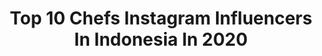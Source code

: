 ---
title: Top 10 Chefs Instagram Influencers In Indonesia In 2020
description: >-
  Find top chefs Instagram influencers in Indonesia in 2020. Most popular hashtags: #chef #dirumahaja #stayathome #cheflife.
platform: Instagram
profiles:
  - username: "freedom_travellikekaren"
    fullname: >-
      KARENMISCHA 🛄✈️🌎
    location: "Indonesia"
    followers: 16532
    engagement: 728
    commentsToLikes: 0.105306
    avatar: "https://scontent-ams4-1.cdninstagram.com/v/t51.2885-19/s320x320/89855404_1027804140924385_1443270394852147200_n.jpg?_nc_ht=scontent-ams4-1.cdninstagram.com&_nc_ohc=b1510ADZbcAAX-Kxf2X&oh=792ad435e10072145d081bbc853976e3&oe=5EBACC61"
    verified: false
    hashtags: "#wheretogonext, #bathersbeach, #igers, #livetotravel"
  - username: "rickydangos"
    fullname: >-
      Dangos
    location: "Indonesia"
    followers: 5403
    engagement: 468
    commentsToLikes: 0.087921
    avatar: "https://scontent-ams4-1.cdninstagram.com/v/t51.2885-19/s320x320/44206582_2247860098776930_5966490068485931008_n.jpg?_nc_ht=scontent-ams4-1.cdninstagram.com&_nc_ohc=n30gnlly1C0AX8dyNKn&oh=714c8e998f2a7c1d3284b871f7262acd&oe=5EB9E28A"
    verified: false
    hashtags: "#happyholidays, #makeawish, #thankyouskateboarding, #rip"
  - username: "hiro.sato.sushi"
    fullname: >-
      Hiroyuki Sato
    location: "Indonesia"
    followers: 20279
    engagement: 494
    commentsToLikes: 0.009990
    avatar: "https://scontent-lhr8-1.cdninstagram.com/v/t51.2885-19/s320x320/84644492_846870275786400_8709416184128208896_n.jpg?_nc_ht=scontent-lhr8-1.cdninstagram.com&_nc_ohc=24BIQkRVswcAX9ZOAKO&oh=e730095b403e9ebce4670a09399f64b3&oe=5EBB63F1"
    verified: false
    hashtags: "#mirazur, #sushiworldtour, #michelin, #worldtour"
  - username: "chitrachef"
    fullname: >-
      Chef Chitra
    location: "Indonesia"
    followers: 60553
    engagement: 326
    commentsToLikes: 0.006381
    avatar: "https://scontent-lhr8-1.cdninstagram.com/v/t51.2885-19/s320x320/29095681_771207533069641_7596518079593447424_n.jpg?_nc_ht=scontent-lhr8-1.cdninstagram.com&_nc_ohc=P8QA-tTqwo8AX-6eWNx&oh=b240704d0f47c8f2f6cb1f8df61a2592&oe=5EB40EAC"
    verified: true
    hashtags: "#art, #whileinwinter, #lips, #stayathome"
  - username: "chefcristianmarino"
    fullname: >-
      Cristian Marino
    location: "Indonesia"
    followers: 18115
    engagement: 416
    commentsToLikes: 0.076378
    avatar: "https://scontent-lhr8-1.cdninstagram.com/v/t51.2885-19/s320x320/91499607_2638141769787572_7321060906115268608_n.jpg?_nc_ht=scontent-lhr8-1.cdninstagram.com&_nc_ohc=FT7fhTGZ_64AX8DTJgx&oh=70756f760d8252de95a86228c27bfd8f&oe=5EBA56BE"
    verified: false
    hashtags: "#parmigianoreggiano, #positivevibes, #potatoes, #calabria"
  - username: "geraldytan"
    fullname: >-
      Geraldytan
    location: "Indonesia"
    followers: 439522
    engagement: 889
    commentsToLikes: 0.015289
    avatar: "https://scontent-ams4-1.cdninstagram.com/v/t51.2885-19/s320x320/91202335_1671256816348586_1466639681276870656_n.jpg?_nc_ht=scontent-ams4-1.cdninstagram.com&_nc_ohc=OtAaPADM0BkAX_d462O&oh=cb893fd691b9c84daed1136ff088db23&oe=5EB92C09"
    verified: true
    hashtags: "#stayathome, #kopialamkita, #shopeedarirumah, #dagelan"
  - username: "chefnormanismail"
    fullname: >-
      Chef Norman
    location: "Indonesia"
    followers: 33134
    engagement: 137
    commentsToLikes: 0.071913
    avatar: "https://scontent-lhr8-1.cdninstagram.com/v/t51.2885-19/s320x320/91255903_1570657066408246_5475948470491676672_n.jpg?_nc_ht=scontent-lhr8-1.cdninstagram.com&_nc_ohc=nVMHkbwuXPIAX_Bnzs1&oh=f74cb78c9826fbc68e36a98ca543aaa3&oe=5EBCB7CA"
    verified: true
    hashtags: "#biker, #birthday, #tenderloin, #covid"
  - username: "thebiggerchef"
    fullname: >-
      Ken Kurniawan Sutanto • Chef
    location: "Indonesia"
    followers: 17447
    engagement: 211
    commentsToLikes: 0.089596
    avatar: "https://scontent-lhr8-1.cdninstagram.com/v/t51.2885-19/s320x320/91240939_813845845775861_8864155708250128384_n.jpg?_nc_ht=scontent-lhr8-1.cdninstagram.com&_nc_ohc=9LEEMtvpuc8AX_bsx0O&oh=2ea157f6fbf05965209e11502c78ce39&oe=5EB4F9E3"
    verified: false
    hashtags: "#cleaneatingdiet, #pesmolsalmon, #japantrip, #tofu"
  - username: "yudabustara"
    fullname: >-
      Yuda Bustara
    location: "Indonesia"
    followers: 79432
    engagement: 192
    commentsToLikes: 0.031665
    avatar: "https://scontent-ort2-1.cdninstagram.com/v/t51.2885-19/s320x320/84148881_168655127765553_569096326499794944_n.jpg?_nc_ht=scontent-ort2-1.cdninstagram.com&_nc_ohc=ccTgYWeT604AX9WJd_-&oh=de9d483cad473b82d3c9a086d94667b9&oe=5EBABD7E"
    verified: true
    hashtags: "#royconutrimenu, #joydaymulberryredvelvet, #dirumahaja, #semuaadadirumah"
  - username: "ashhryyyyy"
    fullname: >-
      Shoshedap Shoshedap Tiberrr
    location: "Indonesia"
    followers: 275182
    engagement: 313
    commentsToLikes: 0.012446
    avatar: "https://scontent-ams4-1.cdninstagram.com/v/t51.2885-19/s320x320/80103664_1030920173907073_9209665241435078656_n.jpg?_nc_ht=scontent-ams4-1.cdninstagram.com&_nc_ohc=2K4unjCd26sAX87qb9p&oh=fea3536dd75ee40bbe13b51bf8c1482c&oe=5EB27477"
    verified: false
    hashtags: "#toiletpaper, #rmo, #saltedeggpowder, #saladbuah"
---